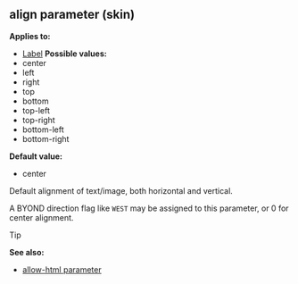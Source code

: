 ## align parameter (skin)


**Applies to:**
+   [Label](/ref/skin/control/label.md) 
**Possible values:**
+   center
+   left
+   right
+   top
+   bottom
+   top-left
+   top-right
+   bottom-left
+   bottom-right

**Default value:**
+   center


Default alignment of text/image, both horizontal and vertical.


A BYOND direction flag like `WEST` may be assigned to this
parameter, or 0 for center alignment.

> [!TIP] 
> **See also:**
> +   [allow-html parameter](/ref/skin/param/allow-html.md) 